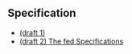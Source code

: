 ## Specification
- [(draft 1)](./specification/draft-1/doc-wip)
- [(draft 2) The fed Specifications](./specification/draft-2/index)
